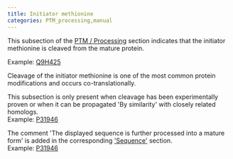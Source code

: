 ```yaml
---
title: Initiator methionine
categories: PTM_processing,manual
---
```


This subsection of the [PTM / Processing](http://www.uniprot.org/help/ptm%5Fprocessing%5Fsection) section indicates that the initiator methionine is cleaved from the mature protein.

Example: [Q9H425](http://www.uniprot.org/uniprotkb/Q9H425#ptm_processing)

Cleavage of the initiator methionine is one of the most common protein modifications and occurs co-translationally.

This subsection is only present when cleavage has been experimentally proven or when it can be propagated 'By similarity' with closely related homologs.  
Example: [P31946](http://www.uniprot.org/uniprotkb/P31946#ptm%5Fprocessing)

The comment 'The displayed sequence is further processed into a mature form' is added in the corresponding ['Sequence'](http://www.uniprot.org/manual/sequence) section.  
Example: [P31946](http://www.uniprot.org/uniprotkb/Q7XAD0#sequences)
